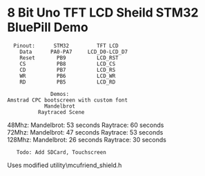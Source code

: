 # 8 Bit Uno TFT LCD Sheild STM32 BluePill Demo                  

      Pinout:      STM32         TFT LCD             
        Data      PA0-PA7     LCD_D0-LCD_D7          
        Reset       PB9          LCD_RST             
        CS          PB8          LCD_CS              
        CD          PB7          LCD_RS              
        WR          PB6          LCD_WR              
        RD          PB5          LCD_RD              

                  Demos:                             
    Amstrad CPC bootscreen with custom font           
                Mandelbrot                           
              Raytraced Scene                        
                                                       
48Mhz: Mandelbrot: 53 seconds Raytrace: 60 seconds      
72Mhz: Mandelbrot: 47 seconds Raytrace: 53 seconds      
128Mhz: Mandelbrot: 26 seconds Raytrace: 30 seconds      
                                                             
       Todo: Add SDCard, Touchscreen                

  Uses  modified utility\mcufriend_shield.h
